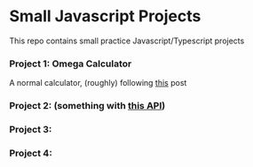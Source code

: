 # Small Javascript Projects

This repo contains small practice Javascript/Typescript projects


### Project 1: Omega Calculator

A normal calculator, (roughly) following [this](https://github.com/florinpop17/app-ideas/blob/master/Projects/1-Beginner/Calculator-App.md) post


### Project 2: (something with [this API](https://www.themealdb.com/api.php)) 

### Project 3: 

### Project 4: 